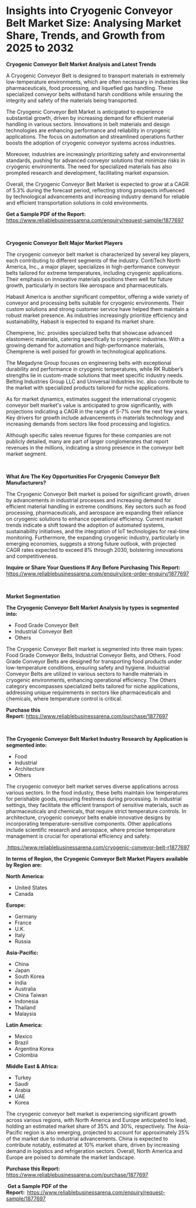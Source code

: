 <p><h1>Insights into Cryogenic Conveyor Belt Market Size: Analysing Market Share, Trends, and Growth from 2025 to 2032</h1></p><p><strong>Cryogenic Conveyor Belt Market Analysis and Latest Trends</strong></p>
<p><p>A Cryogenic Conveyor Belt is designed to transport materials in extremely low-temperature environments, which are often necessary in industries like pharmaceuticals, food processing, and liquefied gas handling. These specialized conveyor belts withstand harsh conditions while ensuring the integrity and safety of the materials being transported.</p><p>The Cryogenic Conveyor Belt Market is anticipated to experience substantial growth, driven by increasing demand for efficient material handling in various sectors. Innovations in belt materials and design technologies are enhancing performance and reliability in cryogenic applications. The focus on automation and streamlined operations further boosts the adoption of cryogenic conveyor systems across industries. </p><p>Moreover, industries are increasingly prioritizing safety and environmental standards, pushing for advanced conveyor solutions that minimize risks in cryogenic environments. The need for specialized materials has also prompted research and development, facilitating market expansion. </p><p>Overall, the Cryogenic Conveyor Belt Market is expected to grow at a CAGR of 5.3% during the forecast period, reflecting strong prospects influenced by technological advancements and increasing industry demand for reliable and efficient transportation solutions in cold environments.</p></p>
<p><strong>Get a Sample PDF of the Report:&nbsp;</strong> <a href="https://www.reliablebusinessarena.com/enquiry/request-sample/1877697?utm_campaign=2999&utm_medium=2&utm_source=Github&utm_content=ia&utm_term=16042025&utm_id=cryogenic-conveyor-belt">https://www.reliablebusinessarena.com/enquiry/request-sample/1877697</a></p>
<p>&nbsp;</p>
<p><strong>Cryogenic Conveyor Belt Major Market Players</strong></p>
<p><p>The cryogenic conveyor belt market is characterized by several key players, each contributing to different segments of the industry. ContiTech North America, Inc., a major player, specializes in high-performance conveyor belts tailored for extreme temperatures, including cryogenic applications. Their emphasis on innovative materials positions them well for future growth, particularly in sectors like aerospace and pharmaceuticals.</p><p>Habasit America is another significant competitor, offering a wide variety of conveyor and processing belts suitable for cryogenic environments. Their custom solutions and strong customer service have helped them maintain a robust market presence. As industries increasingly prioritize efficiency and sustainability, Habasit is expected to expand its market share.</p><p>Chemprene, Inc. provides specialized belts that showcase advanced elastomeric materials, catering specifically to cryogenic industries. With a growing demand for automation and high-performance materials, Chemprene is well poised for growth in technological applications.</p><p>The Megadyne Group focuses on engineering belts with exceptional durability and performance in cryogenic temperatures, while RK Rubber’s strengths lie in custom-made solutions that meet specific industry needs. Belting Industries Group LLC and Universal Industries Inc. also contribute to the market with specialized products tailored for niche applications.</p><p>As for market dynamics, estimates suggest the international cryogenic conveyor belt market's value is anticipated to grow significantly, with projections indicating a CAGR in the range of 5-7% over the next few years. Key drivers for growth include advancements in materials technology and increasing demands from sectors like food processing and logistics.</p><p>Although specific sales revenue figures for these companies are not publicly detailed, many are part of larger conglomerates that report revenues in the millions, indicating a strong presence in the conveyor belt market segment.</p></p>
<p>&nbsp;</p>
<p><strong>What Are The Key Opportunities For Cryogenic Conveyor Belt Manufacturers?</strong></p>
<p><p>The Cryogenic Conveyor Belt market is poised for significant growth, driven by advancements in industrial processes and increasing demand for efficient material handling in extreme conditions. Key sectors such as food processing, pharmaceuticals, and aerospace are expanding their reliance on cryogenic solutions to enhance operational efficiency. Current market trends indicate a shift toward the adoption of automated systems, sustainability initiatives, and the integration of IoT technologies for real-time monitoring. Furthermore, the expanding cryogenic industry, particularly in emerging economies, suggests a strong future outlook, with projected CAGR rates expected to exceed 8% through 2030, bolstering innovations and competitiveness.</p></p>
<p><strong>Inquire or Share Your Questions If Any Before Purchasing This Report:</strong> <a href="https://www.reliablebusinessarena.com/enquiry/pre-order-enquiry/1877697?utm_campaign=2999&utm_medium=2&utm_source=Github&utm_content=ia&utm_term=16042025&utm_id=cryogenic-conveyor-belt">https://www.reliablebusinessarena.com/enquiry/pre-order-enquiry/1877697</a></p>
<p>&nbsp;</p>
<p><strong>Market Segmentation</strong></p>
<p><strong>The Cryogenic Conveyor Belt Market Analysis by types is segmented into:</strong></p>
<p><ul><li>Food Grade Conveyor Belt</li><li>Industrial Conveyor Belt</li><li>Others</li></ul></p>
<p><p>The Cryogenic Conveyor Belt market is segmented into three main types: Food Grade Conveyor Belts, Industrial Conveyor Belts, and Others. Food Grade Conveyor Belts are designed for transporting food products under low-temperature conditions, ensuring safety and hygiene. Industrial Conveyor Belts are utilized in various sectors to handle materials in cryogenic environments, enhancing operational efficiency. The Others category encompasses specialized belts tailored for niche applications, addressing unique requirements in sectors like pharmaceuticals and chemicals, where temperature control is critical.</p></p>
<p><strong>Purchase this Report:&nbsp;</strong><a href="https://www.reliablebusinessarena.com/purchase/1877697?utm_campaign=2999&utm_medium=2&utm_source=Github&utm_content=ia&utm_term=16042025&utm_id=cryogenic-conveyor-belt">https://www.reliablebusinessarena.com/purchase/1877697</a></p>
<p>&nbsp;</p>
<p><strong>The Cryogenic Conveyor Belt Market Industry Research by Application is segmented into:</strong></p>
<p><ul><li>Food</li><li>Industrial</li><li>Architecture</li><li>Others</li></ul></p>
<p><p>The cryogenic conveyor belt market serves diverse applications across various sectors. In the food industry, these belts maintain low temperatures for perishable goods, ensuring freshness during processing. In industrial settings, they facilitate the efficient transport of sensitive materials, such as pharmaceuticals and chemicals, that require strict temperature controls. In architecture, cryogenic conveyor belts enable innovative designs by incorporating temperature-sensitive components. Other applications include scientific research and aerospace, where precise temperature management is crucial for operational efficiency and safety.</p></p>
<p><a href="https://www.reliablebusinessarena.com/cryogenic-conveyor-belt-r1877697?utm_campaign=2999&utm_medium=2&utm_source=Github&utm_content=ia&utm_term=16042025&utm_id=cryogenic-conveyor-belt">&nbsp;https://www.reliablebusinessarena.com/cryogenic-conveyor-belt-r1877697</a></p>
<p><strong>In terms of Region, the Cryogenic Conveyor Belt Market Players available by Region are:</strong></p>
<p>
    <p> <strong> North America: </strong>
        <ul>
            <li>United States</li>
            <li>Canada</li>
        </ul>
        </p> 
    <p> <strong> Europe: </strong>
        <ul>
            <li>Germany</li>
            <li>France</li>
            <li>U.K.</li>
            <li>Italy</li>
            <li>Russia</li>
        </ul>
        </p> 
    <p> <strong> Asia-Pacific: </strong>
        <ul>
            <li>China</li>
            <li>Japan</li>
            <li>South Korea</li>
            <li>India</li>
            <li>Australia</li>
            <li>China Taiwan</li>
            <li>Indonesia</li>
            <li>Thailand</li>
            <li>Malaysia</li>
        </ul>
        </p> 
    <p> <strong> Latin America: </strong>
        <ul>
            <li>Mexico</li>
            <li>Brazil</li>
            <li>Argentina Korea</li>
            <li>Colombia</li>
        </ul>
        </p> 
    <p> <strong> Middle East & Africa: </strong>
        <ul>
            <li>Turkey</li>
            <li>Saudi</li>
            <li>Arabia</li>
            <li>UAE</li>
            <li>Korea</li>
        </ul>
    </p>
    </p>
<p><p>The cryogenic conveyor belt market is experiencing significant growth across various regions, with North America and Europe anticipated to lead, holding an estimated market share of 35% and 30%, respectively. The Asia-Pacific region is also emerging, projected to account for approximately 25% of the market due to industrial advancements. China is expected to contribute notably, estimated at 10% market share, driven by increasing demand in logistics and refrigeration sectors. Overall, North America and Europe are poised to dominate the market landscape.</p></p>
<p><strong>Purchase this Report: </strong><a href="https://www.reliablebusinessarena.com/purchase/1877697?utm_campaign=2999&utm_medium=2&utm_source=Github&utm_content=ia&utm_term=16042025&utm_id=cryogenic-conveyor-belt">https://www.reliablebusinessarena.com/purchase/1877697</a></p>
<p>&nbsp;<strong>Get a Sample PDF of the Report:&nbsp;&nbsp;</strong><a href="https://www.reliablebusinessarena.com/enquiry/request-sample/1877697?utm_campaign=2999&utm_medium=2&utm_source=Github&utm_content=ia&utm_term=16042025&utm_id=cryogenic-conveyor-belt">https://www.reliablebusinessarena.com/enquiry/request-sample/1877697</a></p>
<p><strong></strong></p>
<p><p></p><p></p><p></p></p>